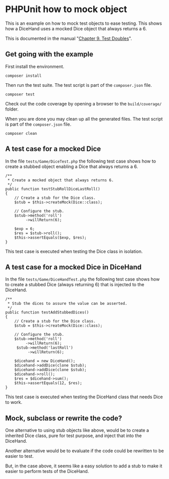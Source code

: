 PHPUnit how to mock object
===================================

This is an example on how to mock test objects to ease testing. This shows how a DiceHand uses a mocked Dice object that always returns a 6.

This is documented in the manual "[Chapter 9. Test Doubles](https://phpunit.de/manual/6.5/en/test-doubles.html)".



Get going with the example
-----------------------------------

First install the environment.

```
composer install
```

Then run the test suite. The test script is part of the `composer.json` file.

```
composer test
```

Check out the code coverage by opening a browser to the `build/coverage/` folder.

When you are done you may clean up all the generated files. The test script is part of the `composer.json` file.

```
composer clean
```



A test case for a mocked Dice
-----------------------------------

In the file `tests/Game/DiceTest.php` the following test case shows how to create a stubbed object enabling a Dice that always returns a 6.

```
/**
 * Create a mocked object that always returns 6.
 */
public function testStubRollDiceLastRoll()
{
    // Create a stub for the Dice class.
    $stub = $this->createMock(Dice::class);

    // Configure the stub.
    $stub->method('roll')
         ->willReturn(6);

    $exp = 6;
    $res = $stub->roll();
    $this->assertEquals($exp, $res);
}
```

This test case is executed when testing the Dice class in isolation.



A test case for a mocked Dice in DiceHand
-----------------------------------

In the file `tests/Game/DiceHandTest.php` the following test case shows how to create a stubbed Dice (always returning 6) that is injected to the DiceHand.

```
/**
 * Stub the dices to assure the value can be asserted.
 */
public function testAddStubbedDices()
{
    // Create a stub for the Dice class.
    $stub = $this->createMock(Dice::class);

    // Configure the stub.
    $stub->method('roll')
         ->willReturn(6);
     $stub->method('lastRoll')
          ->willReturn(6);

    $dicehand = new DiceHand();
    $dicehand->addDice(clone $stub);
    $dicehand->addDice(clone $stub);
    $dicehand->roll();
    $res = $dicehand->sum();
    $this->assertEquals(12, $res);
}
```

This test case is executed when testing the DiceHand class that needs Dice to work.



Mock, subclass or rewrite the code?
-----------------------------------

One alternative to using stub objects like above, would be to create a inherited Dice class, pure for test purpose, and inject that into the DiceHand.

Another alternative would be to evaluate if the code could be rewritten to be easier to test.

But, in the case above, it seems like a easy solution to add a stub to make it easier to perform tests of the DiceHand.
